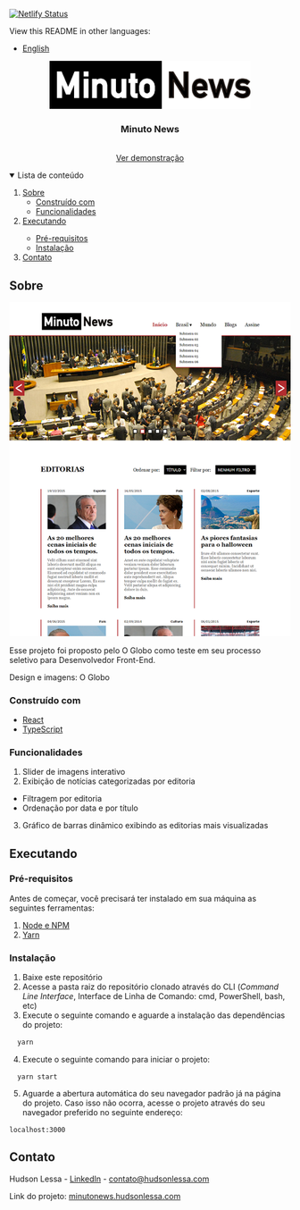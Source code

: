 [![Netlify Status](https://api.netlify.com/api/v1/badges/a38df661-4ef8-4b0a-91f4-b759885804da/deploy-status)](https://app.netlify.com/sites/minuto-news/deploys)



View this README in other languages:

* [English](README.md)



<p align="center">
  <a href="http://minutonews.hudsonlessa.com">
    <img src="src/assets/logo.svg" alt="Logo" width="360">
  </a>

  <h3 align="center">Minuto News</h3>

  <p align="center">
    <br />
    <a href="http://minutonews.hudsonlessa.com">Ver demonstração</a>
  </p>
</p>

<details open="open">
  <summary>Lista de conteúdo</summary>
  <ol>
    <li>
      <a href="#sobre">Sobre</a>
      <ul>
        <li><a href="#construído-com">Construído com</a></li>
        <li><a href="#funcionalidades">Funcionalidades</a></li>
      </ul>
    </li>
    <li>
    <a href="#executando">Executando</a></li>
      <ul>
        <li><a href="#pré-requisitos">Pré-requisitos</a></li>
        <li><a href="#instalacao">Instalação</a></li>
      </ul>
    </li>
    <li><a href="#contato">Contato</a></li>
  </ol>
</details>



## Sobre

[![Captura de tela do Minuto News][product-screenshot]](http://minutonews.hudsonlessa.com)

Esse projeto foi proposto pelo O Globo como teste em seu processo seletivo para Desenvolvedor Front-End.

Design e imagens: O Globo

### Construído com

* [React](http://reactjs.org)
* [TypeScript](http://typescriptlang.org)

### Funcionalidades
1. Slider de imagens interativo
2. Exibição de notícias categorizadas por editoria
* Filtragem por editoria
* Ordenação por data e por título
3. Gráfico de barras dinâmico exibindo as editorias mais visualizadas



## Executando

### Pré-requisitos

Antes de começar, você precisará ter instalado em sua máquina as seguintes ferramentas:
1. [Node e NPM](http://nodejs.org)
2. [Yarn](http://yarnpkg.com)

### Instalação

1. Baixe este repositório
2. Acesse a pasta raiz do repositório clonado através do CLI (*Command Line Interface*, Interface de Linha de Comando: cmd, PowerShell, bash, etc)
3. Execute o seguinte comando e aguarde a instalação das dependências do projeto:
  ```sh
    yarn
  ```
4. Execute o seguinte comando para iniciar o projeto:
  ```ssh
    yarn start
  ```
5. Aguarde a abertura automática do seu navegador padrão já na página do projeto. Caso isso não ocorra, acesse o projeto através do seu navegador preferido no seguinte endereço:
  ```
  localhost:3000
  ```



## Contato

Hudson Lessa - [LinkedIn](http://linkedin.com/in/hudsonlessa) - contato@hudsonlessa.com

Link do projeto: [minutonews.hudsonlessa.com](http://minutonews.hudsonlessa.com)



[product-screenshot]: images/product-screenshot.png
